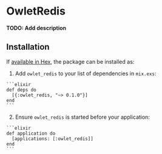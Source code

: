 # OwletRedis

**TODO: Add description**

## Installation

If [available in Hex](https://hex.pm/docs/publish), the package can be installed as:

  1. Add `owlet_redis` to your list of dependencies in `mix.exs`:

    ```elixir
    def deps do
      [{:owlet_redis, "~> 0.1.0"}]
    end
    ```

  2. Ensure `owlet_redis` is started before your application:

    ```elixir
    def application do
      [applications: [:owlet_redis]]
    end
    ```

